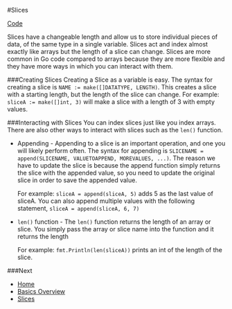 #Slices

[Code](slices.go)

Slices have a changeable length and allow us to store individual pieces of data, of the same type in a single variable. Slices act and index almost exactly like arrays but the length of a slice can change. Slices are more common in Go code compared to arrays because they are more flexible and they have more ways in which you can interact with them.

###Creating Slices
Creating a Slice as a variable is easy. The syntax for creating a slice is `NAME := make([]DATATYPE, LENGTH)`. This creates a slice with a starting length, but the length of the slice can change.
For example: `sliceA := make([]int, 3)` will make a slice with a length of 3 with empty values.


###Interacting with Slices
You can index slices just like you index arrays. There are also other ways to interact with slices such as the `len()` function.

* Appending - Appending to a slice is an important operation, and one you will likely perform often. The syntax for appending is `SLICENAME = append(SLICENAME, VALUETOAPPEND, MOREVALUES, ...)`. The reason we have to update the slice is because the append function simply returns the slice with the appended value, so you need to update the original slice in order to save the appended value.

	For example: `sliceA = append(sliceA, 5)` adds 5 as the last value of sliceA. You can also append multiple values with the following statement, `sliceA = append(sliceA, 6, 7)`

* `len()` function - The `len()` function returns the length of an array or slice. You simply pass the array or slice name into the function and it returns the length

	For example: `fmt.Println(len(sliceA))` prints an int of the length of the slice.

###Next

* [Home](../../README.md)
* [Basics Overview](../basics.md)
* [Slices](../slices/slices.md)
